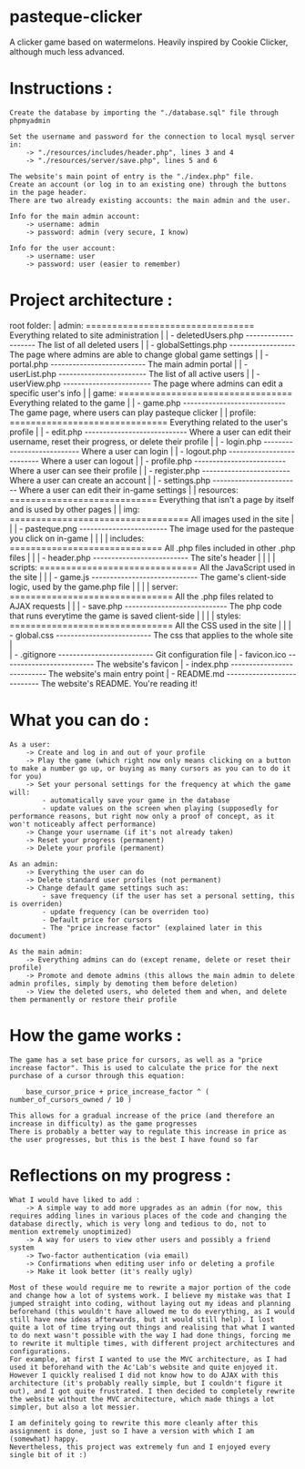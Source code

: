 # pasteque-clicker
A clicker game based on watermelons. Heavily inspired by Cookie Clicker, although much less advanced.

Instructions :
==============

    Create the database by importing the "./database.sql" file through phpmyadmin

    Set the username and password for the connection to local mysql server in: 
        -> "./resources/includes/header.php", lines 3 and 4
        -> "./resources/server/save.php", lines 5 and 6

    The website's main point of entry is the "./index.php" file. 
    Create an account (or log in to an existing one) through the buttons in the page header.
    There are two already existing accounts: the main admin and the user.

    Info for the main admin account:
        -> username: admin
        -> password: admin (very secure, I know)
    
    Info for the user account:
        -> username: user
        -> password: user (easier to remember)
    
    
Project architecture :
======================

root folder:
|   admin: ================================ Everything related to site administration
|   |   - deletedUsers.php -------------------- The list of all deleted users
|   |   - globalSettings.php ------------------ The page where admins are able to change global game settings
|   |   - portal.php -------------------------- The main admin portal
|   |   - userList.php ------------------------ The list of all active users
|   |   - userView.php ------------------------ The page where admins can edit a specific user's info
|
|   game: ================================= Everything related to the game
|   |   - game.php ---------------------------- The game page, where users can play pasteque clicker
|
|   profile: ============================== Everything related to the user's profile
|   |   - edit.php ---------------------------- Where a user can edit their username, reset their progress, or delete their profile
|   |   - login.php --------------------------- Where a user can login
|   |   - logout.php -------------------------- Where a user can logout
|   |   - profile.php ------------------------- Where a user can see their profile
|   |   - register.php ------------------------ Where a user can create an account
|   |   - settings.php ------------------------ Where a user can edit their in-game settings
|
|   resources: ============================ Everything that isn't a page by itself and is used by other pages
|   |   img: ================================== All images used in the site
|   |   |   - pasteque.png ------------------------ The image used for the pasteque you click on in-game
|   |
|   |   includes: ============================= All .php files included in other .php files
|   |   |   - header.php -------------------------- The site's header
|   |
|   |   scripts: ============================== All the JavaScript used in the site
|   |   |   - game.js ----------------------------- The game's client-side logic, used by the game.php file
|   |
|   |   server: =============================== All the .php files related to AJAX requests
|   |   |   - save.php ---------------------------- The php code that runs everytime the game is saved client-side
|   |
|   |   styles: =============================== All the CSS used in the site
|   |   |   - global.css -------------------------- The css that applies to the whole site
|   
|   - .gitignore -------------------------- Git configuration file
|   - favicon.ico ------------------------- The website's favicon
|   - index.php --------------------------- The website's main entry point
|   - README.md --------------------------- The website's README. You're reading it!


What you can do :
=================

    As a user:
        -> Create and log in and out of your profile
        -> Play the game (which right now only means clicking on a button to make a number go up, or buying as many cursors as you can to do it for you)
        -> Set your personal settings for the frequency at which the game will:
            - automatically save your game in the database
            - update values on the screen when playing (supposedly for performance reasons, but right now only a proof of concept, as it won't noticeably affect performance)
        -> Change your username (if it's not already taken)
        -> Reset your progress (permanent)
        -> Delete your profile (permanent)
        
    As an admin:
        -> Everything the user can do
        -> Delete standard user profiles (not permanent)
        -> Change default game settings such as:
            - save frequency (if the user has set a personal setting, this is overriden)
            - update frequency (can be overriden too)
            - Default price for cursors
            - The "price increase factor" (explained later in this document)

    As the main admin:
        -> Everything admins can do (except rename, delete or reset their profile)
        -> Promote and demote admins (this allows the main admin to delete admin profiles, simply by demoting them before deletion)
        -> View the deleted users, who deleted them and when, and delete them permanently or restore their profile


How the game works :
====================

    The game has a set base price for cursors, as well as a "price increase factor". This is used to calculate the price for the next purchase of a cursor through this equation:

        base_cursor_price + price_increase_factor ^ ( number_of_cursors_owned / 10 )

    This allows for a gradual increase of the price (and therefore an increase in difficulty) as the game progresses
    There is probably a better way to regulate this increase in price as the user progresses, but this is the best I have found so far


Reflections on my progress :
============================

    What I would have liked to add :
        -> A simple way to add more upgrades as an admin (for now, this requires adding lines in various places of the code and changing the database directly, which is very long and tedious to do, not to mention extremely unoptimized)
        -> A way for users to view other users and possibly a friend system
        -> Two-factor authentication (via email)
        -> Confirmations when editing user info or deleting a profile
        -> Make it look better (it's really ugly)
    
    Most of these would require me to rewrite a major portion of the code and change how a lot of systems work. I believe my mistake was that I jumped straight into coding, without laying out my ideas and planning beforehand (this wouldn't have allowed me to do everything, as I would still have new ideas afterwards, but it would still help). I lost quite a lot of time trying out things and realising that what I wanted to do next wasn't possible with the way I had done things, forcing me to rewrite it multiple times, with different project architectures and configurations. 
    For example, at first I wanted to use the MVC architecture, as I had used it beforehand with the Ac'Lab's website and quite enjoyed it. However I quickly realised I did not know how to do AJAX with this architecture (it's probably really simple, but I couldn't figure it out), and I got quite frustrated. I then decided to completely rewrite the website without the MVC architecture, which made things a lot simpler, but also a lot messier.

    I am definitely going to rewrite this more cleanly after this assignment is done, just so I have a version with which I am (somewhat) happy. 
    Nevertheless, this project was extremely fun and I enjoyed every single bit of it :)